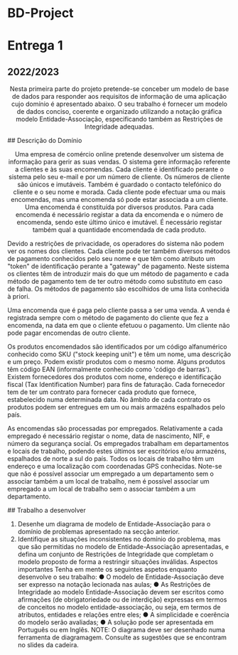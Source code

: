 # BD-Project
# Entrega 1
## 2022/2023
<p = align="center">
Nesta primeira parte do projeto pretende-se conceber um modelo de base de dados para responder aos
requisitos de informação de uma aplicação cujo domínio é apresentado abaixo. O seu trabalho é
fornecer um modelo de dados conciso, coerente e organizado utilizando a notação gráfica modelo
Entidade-Associação, especificando também as Restrições de Integridade adequadas.
</p>
## Descrição do Domínio
<p = align="center">
Uma empresa de comércio online pretende desenvolver um sistema de informação para gerir as suas
vendas. O sistema gere informação referente a clientes e às suas encomendas. Cada cliente é identificado perante
o sistema pelo seu e-mail e por um número de cliente. Os números de cliente são únicos e imutáveis.
Também é guardado o contacto telefónico do cliente e o seu nome e morada.
Cada cliente pode efectuar uma ou mais encomendas, mas uma encomenda só pode estar associada a
um cliente. Uma encomenda é constituída por diversos produtos. Para cada encomenda é necessário
registar a data da encomenda e o número de encomenda, sendo este último único e imutável. É
necessário registar também qual a quantidade encomendada de cada produto.

Devido a restrições de privacidade, os operadores do sistema não podem ver os nomes dos clientes.
Cada cliente pode ter também diversos métodos de pagamento conhecidos pelo seu nome e que têm
como atributo um "token" de identificação perante a "gateway" de pagamento. Neste sistema os clientes
têm de introduzir mais do que um método de pagamento e cada método de pagamento tem de ter outro
método como substituto em caso de falha. Os métodos de pagamento são escolhidos de uma lista
conhecida à priori.

Uma encomenda que é paga pelo cliente passa a ser uma venda. A venda é registrada sempre com o
método de pagamento do cliente que fez a encomenda, na data em que o cliente efetuou o pagamento.
Um cliente não pode pagar encomendas de outro cliente.

Os produtos encomendados são identificados por um código alfanumérico conhecido como SKU ("stock
keeping unit") e têm um nome, uma descrição e um preço. Podem existir produtos com o mesmo nome.
Alguns produtos têm código EAN (informalmente conhecido como 'código de barras'). Existem
fornecedores dos produtos com nome, endereço e identificação fiscal (Tax Identification Number) para
fins de faturação. Cada fornecedor tem de ter um contrato para fornecer cada produto que fornece,
estabelecido numa determinada data. No âmbito de cada contrato os produtos podem ser entregues em
um ou mais armazéns espalhados pelo país.

As encomendas são processadas por empregados. Relativamente a cada empregado é necessário
registar o nome, data de nascimento, NIF, e número da segurança social. Os empregados trabalham em
departamentos e locais de trabalho, podendo estes últimos ser escritórios e/ou armazéns, espalhados de norte a sul do país. Todos os locais de trabalho têm um endereço e uma localização com coordenadas
GPS conhecidas. Note-se que não é possível associar um empregado a um departamento sem o associar
também a um local de trabalho, nem é possível associar um empregado a um local de trabalho sem o
associar também a um departamento.

</p>
## Trabalho a desenvolver

1. Desenhe um diagrama de modelo de Entidade-Associação para o domínio de problemas
apresentado na secção anterior.
2. Identifique as situações inconsistentes no domínio do problema, mas que são permitidas no
modelo de Entidade-Associação apresentadas, e defina um conjunto de Restrições de
Integridade que completam o modelo proposto de forma a restringir situações inválidas.
Aspectos importantes
Tenha em mente os seguintes aspetos enquanto desenvolve o seu trabalho:
● O modelo de Entidade-Associação deve ser expresso na notação lecionada nas aulas;
● As Restrições de Integridade ao modelo Entidade-Associação devem ser escritos como
afirmações (de obrigatoriedade ou de interdição) expressas em termos de conceitos no modelo
entidade-associação, ou seja, em termos de atributos, entidades e relações entre eles;
● A simplicidade e coerência do modelo serão avaliadas;
● A solução pode ser apresentada em Português ou em Inglês.
NOTE: O diagrama deve ser desenhado numa ferramenta de diagramagem. Consulte as sugestões que se
encontram no slides da cadeira.